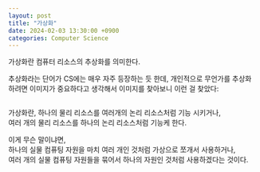 ```yaml
---
layout: post
title: "가상화"
date: 2024-02-03 13:30:00 +0900
categories: Computer Science
---
```


가상화란 컴퓨터 리소스의 추상화를 의미한다.

추상화라는 단어가 CS에는 매우 자주 등장하는 듯 한데, 개인적으로 무언가를 추상화 하려면 이미지가 중요하다고 생각해서 이미지를 찾아보니 이런 걸 찾았다:

<img></img>

가상화란,
하나의 물리 리소스를 여러개의 논리 리소스처럼 기능 시키거나,  
여러 개의 물리 리소스를 하나의 논리 리소스처럼 기능케 한다.

이게 무슨 말이냐면,  
하나의 실물 컴퓨팅 자원을 마치 여러 개인 것처럼 가상으로 쪼개서 사용하거나,  
여러 개의 실물 컴퓨팅 자원들을 묶어서 하나의 자원인 것처럼 사용하겠다는 것이다.
